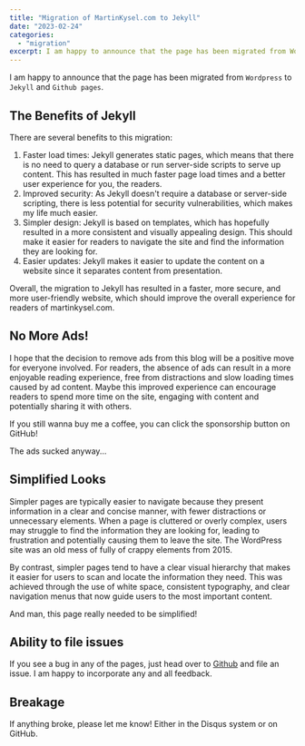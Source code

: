 ```yaml
---
title: "Migration of MartinKysel.com to Jekyll"
date: "2023-02-24"
categories: 
  - "migration"
excerpt: I am happy to announce that the page has been migrated from Wordpress to Jekyll and Github pages. Read more about the various improvements done...
---
```


I am happy to announce that the page has been migrated from `Wordpress` to `Jekyll` and `Github pages`.

## The Benefits of Jekyll

There are several benefits to this migration:
1) Faster load times:
Jekyll generates static pages, which means that there is no need to query a database or run server-side scripts to serve up content.
This has resulted in much faster page load times and a better user experience for you, the readers.
2) Improved security:
As Jekyll doesn't require a database or server-side scripting, there is less potential for security vulnerabilities, which makes my life much easier.
3) Simpler design:
Jekyll is based on templates, which has hopefully resulted in a more consistent and visually appealing design.
This should make it easier for readers to navigate the site and find the information they are looking for.
4) Easier updates: 
Jekyll makes it easier to update the content on a website since it separates content from presentation.

Overall, the migration to Jekyll has resulted in a faster, more secure, and more user-friendly website, which should improve the overall experience for readers of martinkysel.com.

## No More Ads!

I hope that the decision to remove ads from this blog will be a positive move for everyone involved.
For readers, the absence of ads can result in a more enjoyable reading experience, free from distractions and slow loading times caused by ad content.
Maybe this improved experience can encourage readers to spend more time on the site, engaging with content and potentially sharing it with others.

If you still wanna buy me a coffee, you can click the sponsorship button on GitHub!

The ads sucked anyway...

## Simplified Looks

Simpler pages are typically easier to navigate because they present information in a clear and concise manner, with fewer distractions or unnecessary elements.
When a page is cluttered or overly complex, users may struggle to find the information they are looking for, leading to frustration and potentially causing them to leave the site.
The WordPress site was an old mess of fully of crappy elements from 2015.

By contrast, simpler pages tend to have a clear visual hierarchy that makes it easier for users to scan and locate the information they need.
This was achieved through the use of white space, consistent typography, and clear navigation menus that now guide users to the most important content.

And man, this page really needed to be simplified!

## Ability to file issues

If you see a bug in any of the pages, just head over to [Github](https://github.com/mkysel/mkysel.github.io) and file an issue.
I am happy to incorporate any and all feedback.

## Breakage

If anything broke, please let me know! Either in the Disqus system or on GitHub.